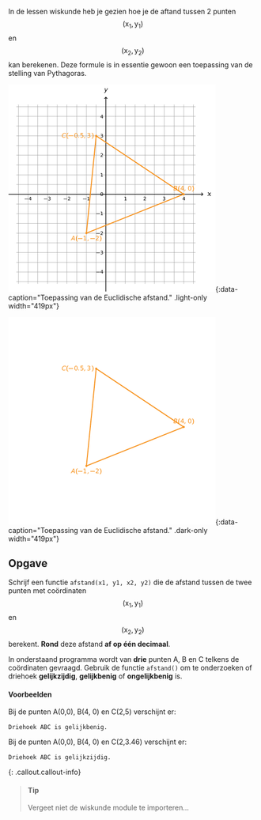 In de lessen wiskunde heb je gezien hoe je de aftand tussen 2 punten $$\mathsf{(x_1, y_1)}$$ en $$\mathsf{(x_2,y_2)}$$ kan berekenen. Deze formule is in essentie gewoon een toepassing van de stelling van Pythagoras.

![Toepassing van de Euclidische afstand.](media/image.png "Toepassing van de Euclidische afstand."){:data-caption="Toepassing van de Euclidische afstand." .light-only width="419px"}

![Toepassing van de Euclidische afstand.](media/image_dark.png "Toepassing van de Euclidische afstand."){:data-caption="Toepassing van de Euclidische afstand." .dark-only width="419px"}

## Opgave

Schrijf een functie `afstand(x1, y1, x2, y2)` die de afstand tussen de twee punten met coördinaten $$\mathsf{(x_1, y_1)}$$ en $$\mathsf{(x_2,y_2)}$$ berekent. **Rond** deze afstand **af op één decimaal**.

In onderstaand programma wordt van **drie** punten A, B en C telkens de coördinaten gevraagd. Gebruik de functie `afstand()` om te onderzoeken of driehoek **gelijkzijdig**, **gelijkbenig** of **ongelijkbenig** is.

#### Voorbeelden

Bij de punten A(0,0), B(4, 0) en C(2,5) verschijnt er:
```
Driehoek ABC is gelijkbenig.
```

Bij de punten A(0,0), B(4, 0) en C(2,3.46) verschijnt er:
```
Driehoek ABC is gelijkzijdig.
```

{: .callout.callout-info}
> #### Tip
> Vergeet niet de wiskunde module te importeren...
